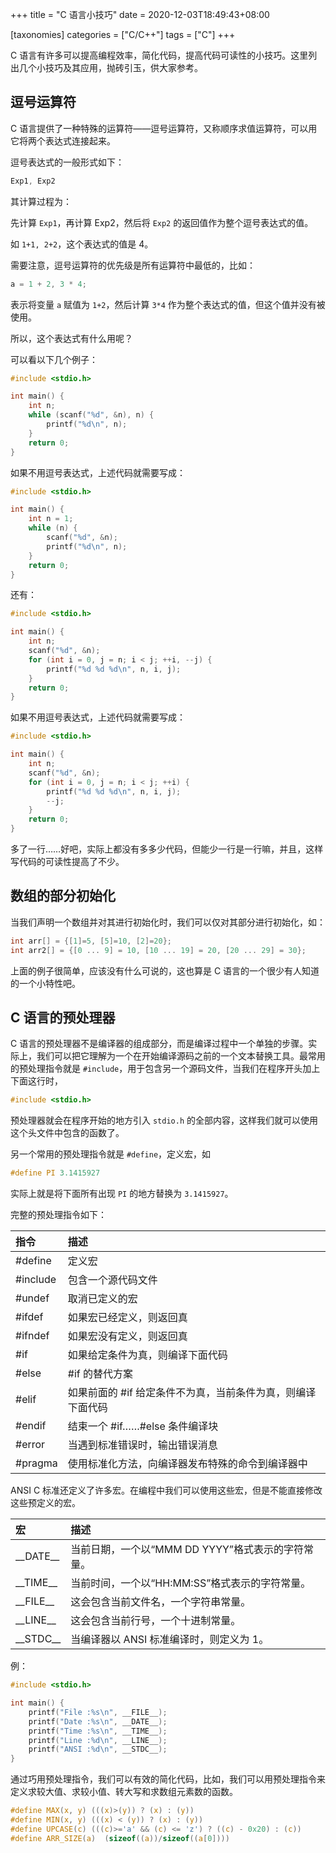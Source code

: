 +++
title = "C 语言小技巧"
date = 2020-12-03T18:49:43+08:00

[taxonomies]
categories = ["C/C++"]
tags = ["C"]
+++

C 语言有许多可以提高编程效率，简化代码，提高代码可读性的小技巧。这里列出几个小技巧及其应用，抛砖引玉，供大家参考。

## 逗号运算符

C 语言提供了一种特殊的运算符——逗号运算符，又称顺序求值运算符，可以用它将两个表达式连接起来。

逗号表达式的一般形式如下：

```c
Exp1, Exp2
```

其计算过程为：

先计算 `Exp1`，再计算 Exp2，然后将 `Exp2` 的返回值作为整个逗号表达式的值。

如 `1+1, 2+2`，这个表达式的值是 4。

需要注意，逗号运算符的优先级是所有运算符中最低的，比如：

```c
a = 1 + 2, 3 * 4;
```

表示将变量 `a` 赋值为 `1+2`，然后计算 `3*4` 作为整个表达式的值，但这个值并没有被使用。

所以，这个表达式有什么用呢？

可以看以下几个例子：

```c
#include <stdio.h>

int main() {
    int n;
    while (scanf("%d", &n), n) {
        printf("%d\n", n);
    }
    return 0;
}
```

如果不用逗号表达式，上述代码就需要写成：

```c
#include <stdio.h>

int main() {
    int n = 1;
    while (n) {
        scanf("%d", &n);
        printf("%d\n", n);
    }
    return 0;
}
```

还有：

```c
#include <stdio.h>

int main() {
    int n;
    scanf("%d", &n);
    for (int i = 0, j = n; i < j; ++i, --j) {
        printf("%d %d %d\n", n, i, j);
    }
    return 0;
}
```

如果不用逗号表达式，上述代码就需要写成：

```c
#include <stdio.h>

int main() {
    int n;
    scanf("%d", &n);
    for (int i = 0, j = n; i < j; ++i) {
        printf("%d %d %d\n", n, i, j);
        --j;
    }
    return 0;
}
```

多了一行……好吧，实际上都没有多多少代码，但能少一行是一行嘛，并且，这样写代码的可读性提高了不少。

## 数组的部分初始化

当我们声明一个数组并对其进行初始化时，我们可以仅对其部分进行初始化，如：

```c
int arr[] = {[1]=5, [5]=10, [2]=20};
int arr2[] = {[0 ... 9] = 10, [10 ... 19] = 20, [20 ... 29] = 30};
```

上面的例子很简单，应该没有什么可说的，这也算是 C 语言的一个很少有人知道的一个小特性吧。

## C 语言的预处理器

C 语言的预处理器不是编译器的组成部分，而是编译过程中一个单独的步骤。实际上，我们可以把它理解为一个在开始编译源码之前的一个文本替换工具。最常用的预处理指令就是 `#include`，用于包含另一个源码文件，当我们在程序开头加上下面这行时，

```c
#include <stdio.h>
```

预处理器就会在程序开始的地方引入 `stdio.h` 的全部内容，这样我们就可以使用这个头文件中包含的函数了。

另一个常用的预处理指令就是 `#define`，定义宏，如

```c
#define PI 3.1415927
```

实际上就是将下面所有出现 `PI` 的地方替换为 `3.1415927`。

完整的预处理指令如下：

| 指令      | 描述                                                         |
| :-------- | :----------------------------------------------------------- |
| \#define  | 定义宏                                                       |
| \#include | 包含一个源代码文件                                           |
| \#undef   | 取消已定义的宏                                               |
| \#ifdef   | 如果宏已经定义，则返回真                                     |
| \#ifndef  | 如果宏没有定义，则返回真                                     |
| \#if      | 如果给定条件为真，则编译下面代码                             |
| \#else    | \#if 的替代方案                                              |
| \#elif    | 如果前面的 \#if 给定条件不为真，当前条件为真，则编译下面代码 |
| \#endif   | 结束一个 \#if……\#else 条件编译块                             |
| \#error   | 当遇到标准错误时，输出错误消息                               |
| \#pragma  | 使用标准化方法，向编译器发布特殊的命令到编译器中             |

ANSI C 标准还定义了许多宏。在编程中我们可以使用这些宏，但是不能直接修改这些预定义的宏。

| 宏           | 描述                                              |
| :----------- | :------------------------------------------------ |
| \_\_DATE\_\_ | 当前日期，一个以“MMM DD YYYY”格式表示的字符常量。 |
| \_\_TIME\_\_ | 当前时间，一个以“HH:MM:SS”格式表示的字符常量。    |
| \_\_FILE\_\_ | 这会包含当前文件名，一个字符串常量。              |
| \_\_LINE\_\_ | 这会包含当前行号，一个十进制常量。                |
| \_\_STDC\_\_ | 当编译器以 ANSI 标准编译时，则定义为 1。          |

例：

```c
#include <stdio.h>

int main() {
    printf("File :%s\n", __FILE__);
    printf("Date :%s\n", __DATE__);
    printf("Time :%s\n", __TIME__);
    printf("Line :%d\n", __LINE__);
    printf("ANSI :%d\n", __STDC__);
}
```

通过巧用预处理指令，我们可以有效的简化代码，比如，我们可以用预处理指令来定义求较大值、求较小值、转大写和求数组元素数的函数。

```c
#define MAX(x, y) (((x)>(y)) ? (x) : (y))
#define MIN(x, y) (((x) < (y)) ? (x) : (y))
#define UPCASE(c) (((c)>='a' && (c) <= 'z') ? ((c) - 0x20) : (c))
#define ARR_SIZE(a)  (sizeof((a))/sizeof((a[0])))
```
